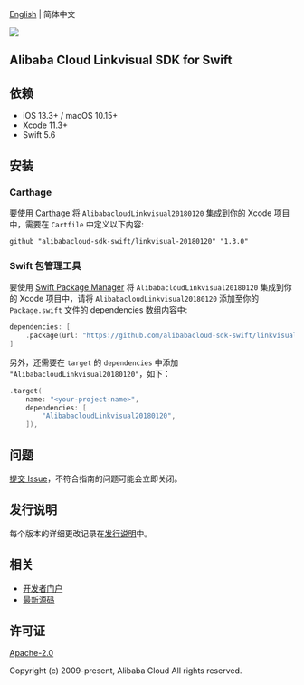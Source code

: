 [English](README.md) | 简体中文

![](https://aliyunsdk-pages.alicdn.com/icons/AlibabaCloud.svg)

## Alibaba Cloud Linkvisual SDK for Swift

## 依赖

- iOS 13.3+ / macOS 10.15+
- Xcode 11.3+
- Swift 5.6

## 安装

### Carthage

要使用 [Carthage](https://github.com/Carthage/Carthage) 将 `AlibabacloudLinkvisual20180120` 集成到你的 Xcode 项目中，需要在 `Cartfile` 中定义以下内容:

```ogdl
github "alibabacloud-sdk-swift/linkvisual-20180120" "1.3.0"
```

### Swift 包管理工具

要使用 [Swift Package Manager](https://swift.org/package-manager/) 将 `AlibabacloudLinkvisual20180120` 集成到你的 Xcode 项目中，请将 `AlibabacloudLinkvisual20180120` 添加至你的 `Package.swift` 文件的 dependencies 数组内容中:

```swift
dependencies: [
    .package(url: "https://github.com/alibabacloud-sdk-swift/linkvisual-20180120.git", from: "1.3.0")
]
```

另外，还需要在 `target` 的 `dependencies` 中添加 `"AlibabacloudLinkvisual20180120"`，如下：

```swift
.target(
    name: "<your-project-name>",
    dependencies: [
        "AlibabacloudLinkvisual20180120",
    ]),
```

## 问题

[提交 Issue](https://github.com/alibabacloud-sdk-swift/linkvisual-20180120/issues/new)，不符合指南的问题可能会立即关闭。

## 发行说明

每个版本的详细更改记录在[发行说明](./ChangeLog.txt)中。

## 相关

* [开发者门户](https://next.api.aliyun.com/home)
* [最新源码](https://github.com/alibabacloud-sdk-swift/linkvisual-20180120)

## 许可证

[Apache-2.0](http://www.apache.org/licenses/LICENSE-2.0)

Copyright (c) 2009-present, Alibaba Cloud All rights reserved.
